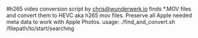 #h265 video conversion script
by chris@wunderwerk.io
finds *.MOV files and convert them to HEVC aka h265 mov files.
Preserve all Apple needed meta data to work with Apple Photos.
usage: ./find_and_convert.sh /filepath/to/start/searching

